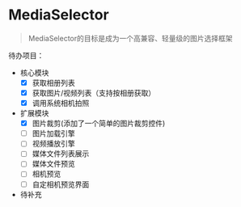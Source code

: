 # MediaSelector
>MediaSelector的目标是成为一个高兼容、轻量级的图片选择框架  

待办项目：

- 核心模块
    - [x] 获取相册列表
    - [x] 获取图片/视频列表（支持按相册获取）
    - [x] 调用系统相机拍照
- 扩展模块
    - [x] 图片裁剪(添加了一个简单的图片裁剪控件)
    - [ ] 图片加载引擎
    - [ ] 视频播放引擎
    - [ ] 媒体文件列表展示
    - [ ] 媒体文件预览
    - [ ] 相机预览
    - [ ] 自定相机预览界面
- 待补充

 